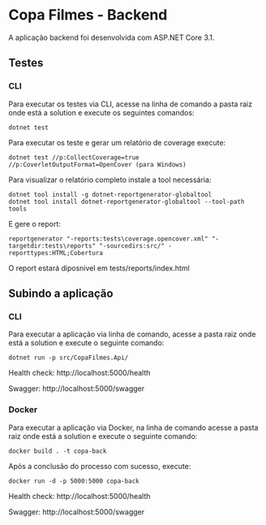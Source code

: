# Copa Filmes - Backend

A aplicação backend foi desenvolvida com ASP.NET Core 3.1.

## Testes

### CLI

Para executar os testes via CLI, acesse na linha de comando a pasta raiz onde está a solution e execute os seguintes comandos:

    dotnet test

Para executar os teste e gerar um relatório de coverage execute:

    dotnet test //p:CollectCoverage=true //p:CoverletOutputFormat=OpenCover (para Windows)

Para visualizar o relatório completo instale a tool necessária:

    dotnet tool install -g dotnet-reportgenerator-globaltool
    dotnet tool install dotnet-reportgenerator-globaltool --tool-path tools

E gere o report:

    reportgenerator "-reports:tests\coverage.opencover.xml" "-targetdir:tests\reports" "-sourcedirs:src/" -reporttypes:HTML;Cobertura

O report estará diposnivel em tests/reports/index.html

 
## Subindo a aplicação

### CLI

Para executar a aplicação via linha de comando, acesse a pasta raiz onde está a solution e execute o seguinte comando:

    dotnet run -p src/CopaFilmes.Api/

Health check: http://localhost:5000/health

Swagger: http://localhost:5000/swagger

### Docker

Para executar a aplicação via Docker, na linha de comando acesse a pasta raiz onde está a solution e execute o seguinte comando:

    docker build . -t copa-back

Após a conclusão do processo com sucesso, execute:

    docker run -d -p 5000:5000 copa-back

Health check: http://localhost:5000/health

Swagger: http://localhost:5000/swagger
